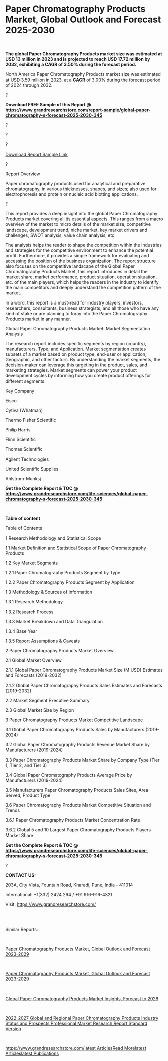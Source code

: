 <h1>Paper Chromatography Products Market, Global Outlook and Forecast 2025-2030</h1><br/><p><strong>The global Paper Chromatography Products market size was estimated at USD 13 million in 2023 and is projected to reach USD 17.72 million by 2032, exhibiting a <strong>CAGR</strong> of 3.50% during the forecast period.</strong></p>
 
 
 
 <p>North America Paper Chromatography Products market size was estimated at USD 3.59 million in 2023, at a <strong>CAGR</strong> of 3.00% during the forecast period of 2024 through 2032.</p>
 
 
 
 <p>? </p>
 
 
 
 <div><b>Download FREE Sample of this Report @ <a href="https://www.grandresearchstore.com/report-sample/global-paper-chromatography-s-forecast-2025-2030-345">https://www.grandresearchstore.com/report-sample/global-paper-chromatography-s-forecast-2025-2030-345</a></b></div>
 
 
 
 <p>? </p>
 
 
 
 <p>? </p>
 
 
 
 <p>? </p>
 
 
 
 <p><a href="https://www.grandresearchstore.com/mr-admin/report-sample/global-paper-chromatography-s-forecast-2025-2030-345">Download Report Sample Link</a></p>
 
 
 
 <p>? </p>
 
 
 
 <p>Report Overview</p>
 
 
 
 <p>Paper chromatography products used for analytical and preparative chromatography, in various thicknesses, shapes, and sizes; also used for electrophoresis and protein or nucleic acid blotting applications.</p>
 
 
 
 <p>? </p>
 
 
 
 <p>This report provides a deep insight into the global Paper Chromatography Products market covering all its essential aspects. This ranges from a macro overview of the market to micro details of the market size, competitive landscape, development trend, niche market, key market drivers and challenges, SWOT analysis, value chain analysis, etc.</p>
 
 
 
 <p>The analysis helps the reader to shape the competition within the industries and strategies for the competitive environment to enhance the potential profit. Furthermore, it provides a simple framework for evaluating and accessing the position of the business organization. The report structure also focuses on the competitive landscape of the Global Paper Chromatography Products Market, this report introduces in detail the market share, market performance, product situation, operation situation, etc. of the main players, which helps the readers in the industry to identify the main competitors and deeply understand the competition pattern of the market.</p>
 
 
 
 <p>In a word, this report is a must-read for industry players, investors, researchers, consultants, business strategists, and all those who have any kind of stake or are planning to foray into the Paper Chromatography Products market in any manner.</p>
 
 
 
 <p>Global Paper Chromatography Products Market: Market Segmentation Analysis</p>
 
 
 
 <p>The research report includes specific segments by region (country), manufacturers, Type, and Application. Market segmentation creates subsets of a market based on product type, end-user or application, Geographic, and other factors. By understanding the market segments, the decision-maker can leverage this targeting in the product, sales, and marketing strategies. Market segments can power your product development cycles by informing how you create product offerings for different segments.</p>
 
 
 
 <p>Key Company</p>
 
 
 
 <p>Eisco</p>
 
 
 
 <p>Cytiva (Whatman)</p>
 
 
 
 <p>Thermo Fisher Scientific</p>
 
 
 
 <p>Philip Harris</p>
 
 
 
 <p>Flinn Scientific</p>
 
 
 
 <p>Thomas Scientific</p>
 
 
 
 <p>Agilent Technologies</p>
 
 
 
 <p>United Scientific Supplies</p>
 
 
 
 <p>Ahlstrom-Munksj</p>
 
 
 
 <div><b>Get the Complete Report & TOC @ <a href="https://www.grandresearchstore.com/life-sciences/global-paper-chromatography-s-forecast-2025-2030-345">https://www.grandresearchstore.com/life-sciences/global-paper-chromatography-s-forecast-2025-2030-345</a></b></div>
 
 
 
 <p><br />
 
 <b>Table of content</b></p>
 
 
 
 <p>Table of Contents<br />
 
 1 Research Methodology and Statistical Scope<br />
 
 1.1 Market Definition and Statistical Scope of Paper Chromatography Products<br />
 
 1.2 Key Market Segments<br />
 
 1.2.1 Paper Chromatography Products Segment by Type<br />
 
 1.2.2 Paper Chromatography Products Segment by Application<br />
 
 1.3 Methodology & Sources of Information<br />
 
 1.3.1 Research Methodology<br />
 
 1.3.2 Research Process<br />
 
 1.3.3 Market Breakdown and Data Triangulation<br />
 
 1.3.4 Base Year<br />
 
 1.3.5 Report Assumptions & Caveats<br />
 
 2 Paper Chromatography Products Market Overview<br />
 
 2.1 Global Market Overview<br />
 
 2.1.1 Global Paper Chromatography Products Market Size (M USD) Estimates and Forecasts (2019-2032)<br />
 
 2.1.2 Global Paper Chromatography Products Sales Estimates and Forecasts (2019-2032)<br />
 
 2.2 Market Segment Executive Summary<br />
 
 2.3 Global Market Size by Region<br />
 
 3 Paper Chromatography Products Market Competitive Landscape<br />
 
 3.1 Global Paper Chromatography Products Sales by Manufacturers (2019-2024)<br />
 
 3.2 Global Paper Chromatography Products Revenue Market Share by Manufacturers (2019-2024)<br />
 
 3.3 Paper Chromatography Products Market Share by Company Type (Tier 1, Tier 2, and Tier 3)<br />
 
 3.4 Global Paper Chromatography Products Average Price by Manufacturers (2019-2024)<br />
 
 3.5 Manufacturers Paper Chromatography Products Sales Sites, Area Served, Product Type<br />
 
 3.6 Paper Chromatography Products Market Competitive Situation and Trends<br />
 
 3.6.1 Paper Chromatography Products Market Concentration Rate<br />
 
 3.6.2 Global 5 and 10 Largest Paper Chromatography Products Players Market Share</p>
 
 
 
 <div><b>Get the Complete Report & TOC @ <a href="https://www.grandresearchstore.com/life-sciences/global-paper-chromatography-s-forecast-2025-2030-345">https://www.grandresearchstore.com/life-sciences/global-paper-chromatography-s-forecast-2025-2030-345</a></b></div>
 
 
 
 <p>? </p>
 
 
 
 <p><b>CONTACT US:</b><br />
 
 203A, City Vista, Fountain Road, Kharadi, Pune, India - 411014<br />
 
 International: +1(332) 2424 294 / +91 916-916-4321<br />
 
 Visit: <a href="https://www.grandresearchstore.com/">https://www.grandresearchstore.com/</a><br />
 
 <br />
 
 <br />
 
 Similar Reports:<br />
 
 <br />
 
 <a href="https://www.grandresearchstore.com/life-sciences/global-paper-chromatography-s-forecast-2023-2029-541">Paper Chromatography Products Market, Global Outlook and Forecast 2023-2029</a><br />
 
 <br />
 
 <a href="https://www.grandresearchstore.com/life-sciences/global-paper-chromatography-s-forecast-2023-2029-327">Paper Chromatography Products Market, Global Outlook and Forecast 2023-2029</a><br />
 
 <br />
 
 <a href="https://www.grandresearchstore.com/life-sciences/global-paper-chromatography-s-2028-852">Global Paper Chromatography Products Market Insights, Forecast to 2028</a><br />
 
 <br />
 
 <a href="https://www.grandresearchstore.com/life-sciences/global-regional-paper-chromatography-s-2022-2027-527">2022-2027 Global and Regional Paper Chromatography Products Industry Status and Prospects Professional Market Research Report Standard Version</a><br />
 
 <br />
 
 <a href="https://gyeongbokgung.com">https://www.grandresearchstore.com/</a><a href="https://hallyeomaritime.com">latest Articles</a><a href="https://jingwansa.com">Read More</a><a href="https://nguoiviet.jp/">latest Articles</a><a href="https://www.intelmarketresearch.com/">latest Publications</a></p>
